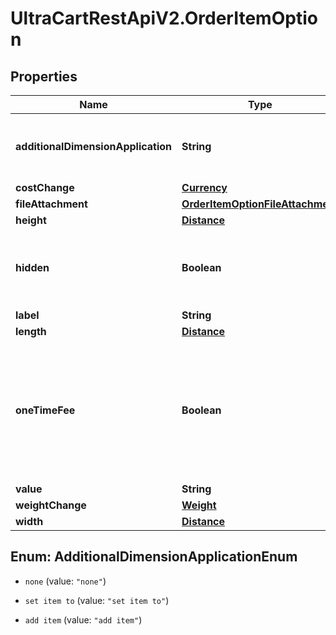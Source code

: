 # UltraCartRestApiV2.OrderItemOption

## Properties
Name | Type | Description | Notes
------------ | ------------- | ------------- | -------------
**additionalDimensionApplication** | **String** | How the additional dimensions are applied to the item. | [optional] 
**costChange** | [**Currency**](Currency.md) |  | [optional] 
**fileAttachment** | [**OrderItemOptionFileAttachment**](OrderItemOptionFileAttachment.md) |  | [optional] 
**height** | [**Distance**](Distance.md) |  | [optional] 
**hidden** | **Boolean** | True if this option is hidden from display on the order | [optional] 
**label** | **String** | Label | [optional] 
**length** | [**Distance**](Distance.md) |  | [optional] 
**oneTimeFee** | **Boolean** | True if the cost associated with this option is a one time fee or multiplied by the quantity of the item | [optional] 
**value** | **String** | Value | [optional] 
**weightChange** | [**Weight**](Weight.md) |  | [optional] 
**width** | [**Distance**](Distance.md) |  | [optional] 


<a name="AdditionalDimensionApplicationEnum"></a>
## Enum: AdditionalDimensionApplicationEnum


* `none` (value: `"none"`)

* `set item to` (value: `"set item to"`)

* `add item` (value: `"add item"`)





